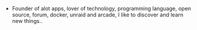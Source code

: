 - Founder of alot apps, lover of technology, programming language, open source, forum, docker, unraid and arcade, I like to discover and learn new things..
  <br>














































































































































































































































































































































































































































































































































































































































































































































































































































































































